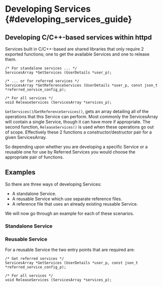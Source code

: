 # Developing Services {#developing_services_guide}


## Developing C/C++-based services within httpd

Services built in C/C++-based are shared libraries that only require 2 exported functions; one to get the available Services and one to release them. 

~~~{.c}
/* For standalone services ... */
ServicesArray *GetServices (UserDetails *user_p);

/* ... or for referred services */
ServicesArray *GetReferenceServices (UserDetails *user_p, const json_t *referred_service_config_p);

/* For all services */
void ReleaseServices (ServicesArray *services_p);
~~~

```GetServices()```/```GetReferenceServices()```, gets an array detailing all of the operations that this Service can perform. Most commonly the ServicesArray will contain a single Service, though it can have more if appropriate. The second function, ```ReleaseServices()``` is used when these operations go out of scope. 
Effectively these 2 functions  a constructor/destructor pair for a given ServicesArray. 

So depending upon whether you are developing a specific Service or a reusable one for use by Referred Services you would choose the appropriate pair of functions.


## Examples

So there are three ways of developing Services:
	
 * A standalone Service.
 * A reusable Service which use separate reference files.
 * A reference file that uses an already existing reusable Service.

We will now go through an example for each of these scenarios.


### Standalone Service


### Reusable Service

For a reusable Service the two entry points that are required are:

~~~{.c}
/* Get referred services */
ServicesArray *GetServices (UserDetails *user_p, const json_t *referred_service_config_p);

/* For all services */
void ReleaseServices (ServicesArray *services_p);
~~~ 


